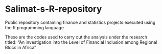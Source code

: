 # Salimat-s-R-repository
Public repository containing finance and statistics projects executed using the R programming language


These are the codes used to carry out the analysis under the research titled: “An investigation into the Level of Financial Inclusion among Regional Blocs in Africa”
